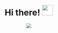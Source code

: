 <h1 align="center"><b>Hi there! </b><img src="https://media.giphy.com/media/hvRJCLFzcasrR4ia7z/giphy.gif" width="35"></h1>
<!--  -->
<p align="center">
	<a href="https://github.com/DenverCoder1/readme-typing-svg">
		<img src="https://readme-typing-svg.herokuapp.com?	font=Time+New+Roman&color=cyan&size=25&center=true&vCenter=true&width=600&height=100&lines=;Computer+Science+Student,;Active+Learner/Researcher">
	</a>
</p>


